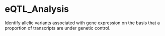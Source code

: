 # eQTL_Analysis
Identify allelic variants associated with gene expression on the basis that a proportion of transcripts are under genetic control.
